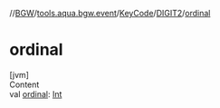//[BGW](../../../../index.md)/[tools.aqua.bgw.event](../../index.md)/[KeyCode](../index.md)/[DIGIT2](index.md)/[ordinal](ordinal.md)



# ordinal  
[jvm]  
Content  
val [ordinal](ordinal.md): [Int](https://kotlinlang.org/api/latest/jvm/stdlib/kotlin/-int/index.html)  



